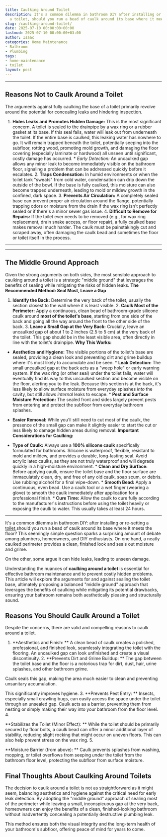 ```yaml
---
title: Caulking Around Toilet
description: It's a common dilemma in bathroom DIY after installing or re-setting
  a toilet, should you run a bead of caulk around its base where it meets the floor?
slug: /caulking-around-toilet/
date: 2025-07-10 00:00:00+00:00
lastmod: 2025-07-10 00:00:00+03:00
author: Isaac
categories: Home Maintenance
- Bathroom
- Plumbing
tags:
- home-maintenance
- toilet
layout: post
---
```

---

## Reasons Not to Caulk Around a Toilet
The arguments against fully caulking the base of a toilet primarily revolve around the potential for concealing leaks and hindering inspection.
1. **Hides Leaks and Promotes Hidden Damage:** This is the most significant concern. A toilet is sealed to the drainpipe by a wax ring or a rubber gasket at its base. If this seal fails, water will leak out from underneath the toilet. If the entire base is caulked, this leaking water has nowhere to go.
It will remain trapped beneath the toilet, potentially seeping into the subfloor, rotting wood, promoting mold growth, and damaging the floor covering (especially laminate or hardwood)  all unseen until significant, costly damage has occurred. * *Early Detection:* An uncaulked gap allows any minor leak to become immediately visible on the bathroom floor, signaling a problem that can be addressed quickly before it escalates. 2.
**Traps Condensation:** In humid environments or when the toilet tank "sweats" from cold water, condensation can drip down the outside of the bowl. If the base is fully caulked, this moisture can also become trapped underneath, leading to mold or mildew growth in the confined, dark space. 3.
**Prevents Air Circulation:** A completely sealed base can prevent proper air circulation around the flange, potentially trapping odors or moisture from the drain if the wax ring isn't perfectly sealed or if there's a minor sewer gas issue. 4. **Difficult to Remove for Repairs:** If the toilet ever needs to be removed (e.g., for wax ring replacement, drain snake access, or floor repair), a fully caulked base makes removal much harder.
The caulk must be painstakingly cut and scraped away, often damaging the caulk bead and sometimes the floor or toilet itself in the process.
---
---

## The Middle Ground Approach
Given the strong arguments on both sides, the most sensible approach to caulking around a toilet is a strategic "middle ground" that leverages the benefits of sealing while mitigating the risks of hidden leaks.
**The Recommended Method: Seal Most, Leave a Gap**
1. **Identify the Back:** Determine the very back of the toilet, usually the section closest to the wall where it is least visible. 2. **Caulk Most of the Perimeter:** Apply a continuous, clean bead of bathroom-grade silicone caulk around **most of the toilet's base**, starting from one side of the back and going all the way around the front to the other side of the back. 3.
**Leave a Small Gap at the Very Back:** Crucially, leave an uncaulked gap of about 1 to 2 inches (2.5 to 5 cm) at the very back of the toilet. This gap should be in the least visible area, often directly in line with the toilet's drainpipe.
**Why This Works:**

* **Aesthetics and Hygiene:** The visible portions of the toilet's base are sealed, providing a clean look and preventing dirt and grime buildup where it's most likely to accumulate and be seen. * **Leak Detection:** The small uncaulked gap at the back acts as a "weep hole" or early warning system. If the wax ring (or other seal) under the toilet fails, water will eventually find its way to this uncaulked section and become visible on the floor, alerting you to the leak.
Because this section is at the back, it's less likely to allow surface moisture from everyday splashes *into* the cavity, but still allows *internal* leaks to escape. * **Pest and Surface Moisture Protection:** The sealed front and sides largely prevent pests from entering and protect the subfloor from everyday bathroom splashes.

* **Easier Removal:** While you'll still need to cut most of the caulk, the presence of the small gap can make it slightly easier to start the cut or less likely to damage hidden areas during removal.
**Important Considerations for Caulking:**

* **Type of Caulk:** Always use a **100% silicone caulk** specifically formulated for bathrooms. Silicone is waterproof, flexible, resistant to mold and mildew, and provides a durable, long-lasting seal. Avoid acrylic latex caulks, as they are not truly waterproof and will degrade quickly in a high-moisture environment. * **Clean and Dry Surface:** Before applying caulk, ensure the toilet base and the floor surface are immaculately clean, dry, and free of any old caulk, soap scum, or debris.
Use rubbing alcohol for a final wipe-down. * **Smooth Bead:** Apply a continuous, even bead. Use a caulk tool or a wet finger (wearing a glove) to smooth the caulk immediately after application for a professional finish. * **Cure Time:** Allow the caulk to cure fully according to the manufacturer's instructions before using the toilet heavily or exposing the caulk to water. This usually takes at least 24 hours.
---

It's a common dilemma in bathroom DIY: after installing or re-setting a [toilet](https://pestpolicy.com/best-toilet-paper-for-septic/),should you run a bead of caulk around its base where it meets the floor? This seemingly simple question sparks a surprising amount of debate among plumbers, homeowners, and DIY enthusiasts. On one hand, a neatly caulked perimeter provides a clean, finished look and seals out moisture and grime.

On the other, some argue it can hide leaks, leading to unseen damage.

Understanding the nuances of **caulking around a toilet** is essential for effective bathroom maintenance and to prevent costly hidden problems. This article will explore the arguments for and against sealing the toilet base, ultimately proposing a balanced "middle ground" approach that leverages the benefits of caulking while mitigating its potential drawbacks, ensuring your bathroom remains both aesthetically pleasing and structurally sound.

##  Reasons You Should Caulk Around a Toilet

Despite the concerns, there are valid and compelling reasons to caulk around a toilet.

1. **Aesthetics and Finish: ** A clean bead of caulk creates a polished, professional, and finished look, seamlessly integrating the toilet with the flooring. An uncaulked gap can look unfinished and create a visual discontinuity. 2. **Prevents Dirt and Grime Buildup: ** The gap between the toilet base and the floor is a notorious trap for dirt, dust, hair, urine splashes, and other bathroom grime.

Caulk seals this gap, making the area much easier to clean and preventing unsanitary accumulation.

This significantly improves hygiene. 3. **Prevents Pest Entry: ** Insects, especially small crawling bugs, can easily access the space under the toilet through an unsealed gap. Caulk acts as a barrier, preventing them from nesting or simply making their way into your bathroom from the floor level. 4.

**Stabilizes the Toilet (Minor Effect): ** While the toilet should be primarily secured by floor bolts, a caulk bead can offer a minor additional layer of stability, reducing slight rocking that might occur on uneven floors. This can also help prevent stress on the wax ring. 5.

**Moisture Barrier (from above): ** Caulk prevents splashes from washing, mopping, or toilet overflows from seeping *under* the toilet from the bathroom floor level, protecting the subfloor from surface moisture.

##  Final Thoughts About Caulking Around Toilets

The decision to caulk around a toilet is not as straightforward as it might seem, balancing aesthetics and hygiene against the critical need for early leak detection. By adopting the "middle ground" approach of sealing most of the perimeter while leaving a small, inconspicuous gap at the very back, homeowners can enjoy the benefits of a clean, finished-looking bathroom without inadvertently concealing a potentially destructive plumbing leak.

This method ensures both the visual integrity and the long-term health of your bathroom's subfloor, offering peace of mind for years to come.